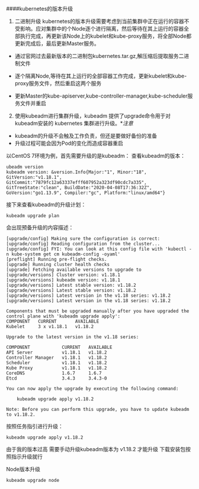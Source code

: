 ####kubernetes的版本升级
1. 二进制升级
kubernetes的版本升级需要考虑到当前集群中正在运行的容器不受影响。应对集群中的个Node逐个进行隔离，然后等待在其上运行的容器全部执行完成，再更新该Node上的kubelet和kube-proxy服务，将全部Node都更新完成后，最后更新Master服务。

 - 通过官网过去最新版本的二进制包kubernetes.tar.gz,解压缩后提取服务二进制文件
 
 - 逐个隔离Node,等待在其上运行的全部容器工作完成，更新kubelet和kube-proxy服务文件，然后重启这两个服务
 
 - 更新Master的kube-apiserver,kube-controller-manager,kube-scheduler服务文件并重启

2. 使用kubeadm进行集群升级，kubeadm 提供了upgrade命令用于对kubeadm安装的 kubernetes 集群进行升级。**注意*
 - kubeadm的升级不会触及工作负责，但还是要做好备份的准备
 - 升级过程可能会因为Pod的变化而造成容器重启

以CentOS 7环境为例，首先需要升级的是kubeadm：
查看kubeadm的版本：
```
ubeadm version
kubeadm version: &version.Info{Major:"1", Minor:"18", GitVersion:"v1.18.1", GitCommit:"7879fc12a63337efff607952a323df90cdc7a335", GitTreeState:"clean", BuildDate:"2020-04-08T17:36:32Z", GoVersion:"go1.13.9", Compiler:"gc", Platform:"linux/amd64"}

```
接下来查看kubeadm的升级计划：
```
kubeadm upgrade plan
```
会出现预备升级的内容描述：
```
[upgrade/config] Making sure the configuration is correct:
[upgrade/config] Reading configuration from the cluster...
[upgrade/config] FYI: You can look at this config file with 'kubectl -n kube-system get cm kubeadm-config -oyaml'
[preflight] Running pre-flight checks.
[upgrade] Running cluster health checks
[upgrade] Fetching available versions to upgrade to
[upgrade/versions] Cluster version: v1.18.1
[upgrade/versions] kubeadm version: v1.18.1
[upgrade/versions] Latest stable version: v1.18.2
[upgrade/versions] Latest stable version: v1.18.2
[upgrade/versions] Latest version in the v1.18 series: v1.18.2
[upgrade/versions] Latest version in the v1.18 series: v1.18.2

Components that must be upgraded manually after you have upgraded the control plane with 'kubeadm upgrade apply':
COMPONENT   CURRENT       AVAILABLE
Kubelet     3 x v1.18.1   v1.18.2

Upgrade to the latest version in the v1.18 series:

COMPONENT            CURRENT   AVAILABLE
API Server           v1.18.1   v1.18.2
Controller Manager   v1.18.1   v1.18.2
Scheduler            v1.18.1   v1.18.2
Kube Proxy           v1.18.1   v1.18.2
CoreDNS              1.6.7     1.6.7
Etcd                 3.4.3     3.4.3-0

You can now apply the upgrade by executing the following command:

	kubeadm upgrade apply v1.18.2

Note: Before you can perform this upgrade, you have to update kubeadm to v1.18.2.

```

按照任务指引进行升级：
```
kubeadm upgrade apply v1.18.2
```
由于我的版本过高 需要手动升级kubeadm版本为 v1.18.2 才能升级  下载安装包按照指示升级就行

Node版本升级
```
kubeadm upgrade node
```